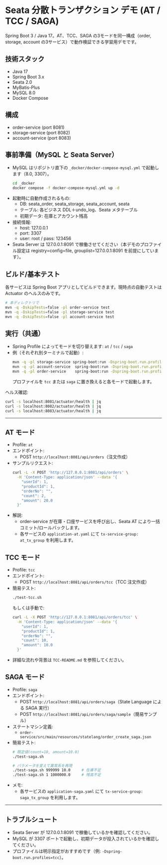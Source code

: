 # Seata 分散トランザクション デモ (AT / TCC / SAGA)

Spring Boot 3 / Java 17。AT、TCC、SAGA の3モードを同一構成（order, storage, account の3サービス）で動作検証できる学習用デモです。

## 技術スタック
- Java 17
- Spring Boot 3.x
- Seata 2.0
- MyBatis-Plus
- MySQL 8.0
- Docker Compose

## 構成
- order-service (port 8081)
- storage-service (port 8082)
- account-service (port 8083)


## 事前準備（MySQL と Seata Server）
- MySQL はリポジトリ直下の `_docker/docker-compose-mysql.yml` で起動します（8.0, 3307）。
  ```bash
  cd _docker
  docker compose -f docker-compose-mysql.yml up -d
  ```
- 起動時に自動作成されるもの:
  - DB: seata_order, seata_storage, seata_account, seata
  - テーブル: 各ビジネス DDL＋undo_log、Seata メタテーブル
  - 初期データ: 在庫とアカウント残高
- 接続情報:
  - host: 127.0.0.1
  - port: 3307
  - user: root / pass: 123456
- Seata Server は 127.0.0.1:8091 で稼働させてください（本デモのプロファイル設定は registry=config=file, grouplist=127.0.0.1:8091 を前提にしています）。

## ビルド/基本テスト
各サービスは Spring Boot アプリとしてビルドできます。現時点の自動テストは Actuator のヘルスのみです。
```bash
# 本ディレクトリで
mvn -q -DskipTests=false -pl order-service test
mvn -q -DskipTests=false -pl storage-service test
mvn -q -DskipTests=false -pl account-service test
```

## 実行（共通）
- Spring Profile によってモードを切り替えます: `at` / `tcc` / `saga`
- 例（それぞれ別ターミナルで起動）:
  ```bash
  mvn -q -pl storage-service spring-boot:run -Dspring-boot.run.profiles=at
  mvn -q -pl account-service  spring-boot:run -Dspring-boot.run.profiles=at
  mvn -q -pl order-service    spring-boot:run -Dspring-boot.run.profiles=at
  ```
  プロファイルを `tcc` または `saga` に置き換えると各モードで起動します。

ヘルス確認:
```bash
curl -s localhost:8081/actuator/health | jq
curl -s localhost:8082/actuator/health | jq
curl -s localhost:8083/actuator/health | jq
```

---

## AT モード
- Profile: `at`
- エンドポイント:
  - POST `http://localhost:8081/api/orders`（注文作成）
- サンプルリクエスト:
  ```bash
  curl -L -X POST 'http://127.0.0.1:8081/api/orders' \
    -H 'Content-Type: application/json' --data '{
      "userId": 1,
      "productId": 1,
      "orderNo": "",
      "count": 2,
      "amount": 20.0
    }'
  ```
- 解説:
  - order-service が在庫・口座サービスを呼び出し、Seata AT により一括コミット/ロールバックします。
  - 各サービスの `application-at.yaml` にて `tx-service-group: at_tx_group` を利用します。

## TCC モード
- Profile: `tcc`
- エンドポイント:
  - POST `http://localhost:8081/api/orders/tcc`（TCC 注文作成）
- 簡易テスト:
  ```bash
  ./test-tcc.sh
  ```
  もしくは手動で:
  ```bash
  curl -L -X POST 'http://127.0.0.1:8081/api/orders/tcc' \
    -H 'Content-Type: application/json' --data '{
      "userId": 1,
      "productId": 1,
      "orderNo": "",
      "count": 10,
      "amount": 10.0
    }'
  ```
- 詳細な流れや背景は `TCC-README.md` を参照してください。

## SAGA モード
- Profile: `saga`
- エンドポイント:
  - POST `http://localhost:8081/api/orders/saga`（State Language による SAGA 実行）
  - POST `http://localhost:8081/api/orders/saga/sample`（簡易サンプル）
- ステートマシン定義:
  - `order-service/src/main/resources/statelang/order_create_saga.json`
- 簡易テスト:
  ```bash
  # 既定値(count=10, amount=10.0)
  ./test-saga.sh

  # パラメータを変えて異常系を再現
  ./test-saga.sh 999999 10.0     # 在庫不足
  ./test-saga.sh 1 1000000.0     # 残高不足
  ```
- メモ:
  - 各サービスの `application-saga.yaml` にて `tx-service-group: saga_tx_group` を利用します。

---

## トラブルシュート
- Seata Server が 127.0.0.1:8091 で稼働しているかを確認してください。
- MySQL が 3307 ポートで起動し、初期データが投入されているかを確認してください。
- プロファイルは明示指定がおすすめです（例: `-Dspring-boot.run.profiles=tcc`）。
